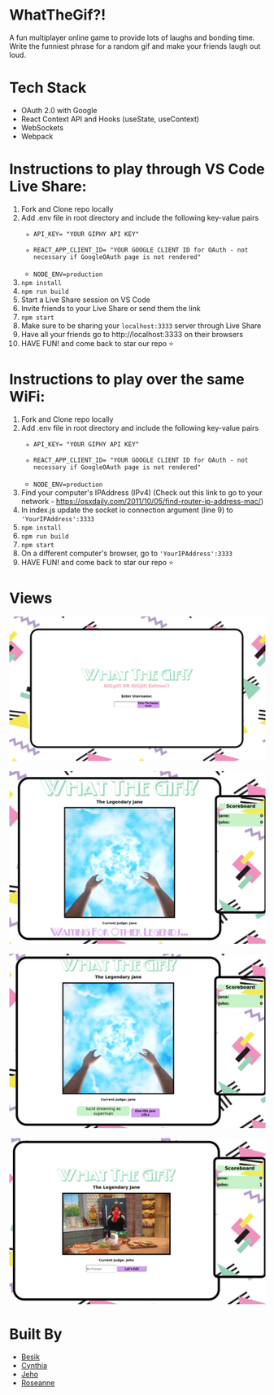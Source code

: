 # WhatTheGif?!

A fun multiplayer online game to provide lots of laughs and bonding time. Write the funniest phrase for a random gif and make your friends laugh out loud.

# Tech Stack

- OAuth 2.0 with Google
- React Context API and Hooks (useState, useContext)
- WebSockets
- Webpack

# Instructions to play through VS Code Live Share:

1. Fork and Clone repo locally
2. Add .env file in root directory and include the following key-value pairs
   <code>
   - API_KEY= "YOUR GIPHY API KEY"
   - REACT_APP_CLIENT_ID= "YOUR GOOGLE CLIENT ID for OAuth - not necessary if GoogleOAuth page is not rendered"
   - NODE_ENV=production
     </code>
3. <code>npm install</code>
4. <code>npm run build</code>
5. Start a Live Share session on VS Code
6. Invite friends to your Live Share or send them the link
7. <code>npm start</code>
8. Make sure to be sharing your <code>localhost:3333</code> server through Live Share
9. Have all your friends go to http://localhost:3333 on their browsers
10. HAVE FUN! and come back to star our repo :star:

# Instructions to play over the same WiFi:

1. Fork and Clone repo locally
2. Add .env file in root directory and include the following key-value pairs
   <code>
   - API_KEY= "YOUR GIPHY API KEY"
   - REACT_APP_CLIENT_ID= "YOUR GOOGLE CLIENT ID for OAuth - not necessary if GoogleOAuth page is not rendered"
   - NODE_ENV=production
     </code>
3. Find your computer's IPAddress (IPv4) (Check out this link to go to your network - https://osxdaily.com/2011/10/05/find-router-ip-address-mac/)
4. In index.js update the socket io connection argument (line 9) to <code>'YourIPAddress':3333</code>
5. <code>npm install</code>
6. <code>npm run build</code>
7. <code>npm start</code>
8. On a different computer's browser, go to <code>'YourIPAddress':3333</code>
9. HAVE FUN! and come back to star our repo :star:

# Views

<p align="center">
<img src="./DOCUMENTATION/img/Splash.png" width = 600px>
&nbsp;<br />
<img src="./DOCUMENTATION/img/JudgeWaiting.png" width = 600px>
&nbsp;<br />
<img src="./DOCUMENTATION/img/Judging.png" width = 600px>
&nbsp;<br />
<img src="./DOCUMENTATION/img/Input.png" width = 600px>
</p>

# Built By

- [Besik](https://github.com/brurua)
- [Cynthia](https://github.com/cfranq)
- [Jeho](https://github.com/howaboutjeho)
- [Roseanne](https://github.com/rosedamasco)

